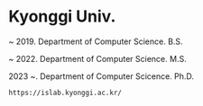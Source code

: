 # Kyonggi Univ.

~ 2019. Department of Computer Science. B.S.

~ 2022. Department of Computer Science. M.S.

2023 ~. Department of Computer Scicence. Ph.D.

`
https://islab.kyonggi.ac.kr/
`

<!---
skg4463/skg4463 is a ✨ special ✨ repository because its `README.md` (this file) appears on your GitHub profile.
You can click the Preview link to take a look at your changes.
--->
